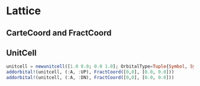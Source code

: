 # Lattice

## CarteCoord and FractCoord

## UnitCell

```julia
unitcell = newunitcell([1.0 0.0; 0.0 1.0]; OrbitalType=Tuple{Symbol, Symbol})
addorbital!(unitcell, (:A, :UP), FractCoord([0,0], [0.0, 0.0]))
addorbital!(unitcell, (:A, :DN), FractCoord([0,0], [0.0, 0.0]))
```
